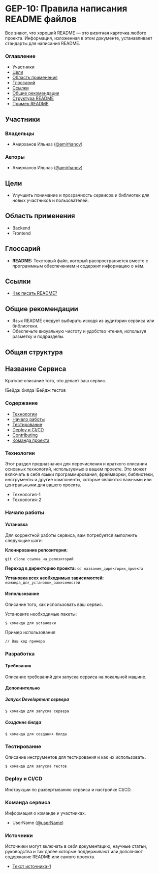 # GEP-10: Правила написания README файлов

Все знают, что хороший README — это визитная карточка любого проекта. Информация, изложенная в этом документе, устанавливает стандарты для написания README.

### Оглавление
- [Участники](#участники)
- [Цели](#цели)
- [Область применения](#область-применения)
- [Глоссарий](#глоссарий)
- [Ссылки](#ссылки)
- [Общие рекомендации](#общие-рекомендации)
- [Структура README](#структура-readme)
- [Пример README](#пример-readme)

## Участники

### Владельцы
- Амирханов Ильназ ([@amirhanov](#))

### Авторы
- Амирханов Ильназ ([@amirhanov](#))

## Цели
- Улучшить понимание и прозрачность сервисов и библиотек для новых участников и пользователей.

## Область применения
- Backend
- Frontend

## Глоссарий
- **README:** Текстовый файл, который распространяется вместе с программным обеспечением и содержит информацию о нём.

## Ссылки
- [Как писать README?](#)

## Общие рекомендации
- Язык README следует выбирать исходя из аудитории сервиса или библиотеки.
- Обеспечьте визуальную чистоту и удобство чтения, используя разметку и подразделы.
## Общая структура
## Название Сервиса

Краткое описание того, что делает ваш сервис.

!Бейдж билда !Бейдж тестов

### Содержание
- [Технологии](#технологии)
- [Начало работы](#начало-работы)
- [Тестирование](#тестирование)
- [Deploy и CI/CD](#deploy-и-cicd)
- [Contributing](#contributing)
- [Команда проекта](#команда-проекта)

### Технологии
 Этот раздел предназначен для перечисления и краткого описания основных технологий, используемых в вашем проекте. 
 Это может включать в себя языки программирования, фреймворки, библиотеки, инструменты и другие компоненты, которые являются важными или центральными для вашего проекта.
- Технология-1
- Технология-2

### Начало работы

#### Установка

Для корректной работы сервиса, вам потребуется выполнить следующие шаги:

 **Клонирование репозитория:** 
   ```
   git clone ссылка_на_репозиторий
   ```

**Переход в директорию проекта:**
    ```
   cd название_директории_проекта
    ```
    
**Установка всех необходимых зависимостей:**
    ```
   команда_для_установки_зависимостей
    ```

#### Использование
Описание того, как использовать ваш сервис.

Установите необходимые пакеты:
```
$ команда для установки
```

Пример использования:
```
// Ваш код примера
```

### Разработка

#### Требования
Описание требований для запуска сервиса на локальной машине.

#### Дополнительно
##### Запуск Development сервера
```
$ команда для запуска сервера
```

##### Создание билда
```
$ команда для создания билда
```

### Тестирование
Описание инструментов для тестирования и как их использовать.

```
$ команда для запуска тестов
```

### Deploy и CI/CD
Инструкции по развертыванию сервиса и настройке CI/CD.

### Команда сервиса
 Информация о команде и участниках.

- UserName ([@userName](#))

### Источники

 Источники могут включать в себя документацию, научные статьи, руководства и так далее которые поддерживают или дополняют содержание README или самого проекта.

- [Текст источника-1](#ссылка-на-источник-1)
